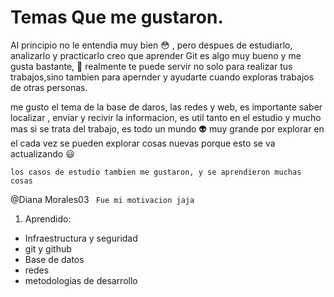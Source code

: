 # Temas Que me gustaron.

Al principio no le entendia muy bien :flushed: , pero despues de estudiarlo, analizarlo y practicarlo creo que aprender Git es algo muy bueno y me gusta bastante, :clap: realmente te puede servir no solo para realizar tus trabajos,sino tambien para apernder y ayudarte cuando exploras trabajos de otras personas.

me gusto el tema de la base de daros, las redes y web, es importante saber localizar , enviar y recivir la informacion, es util tanto en el estudio y mucho mas si se trata del trabajo, es todo un mundo :alien: muy grande por explorar en el cada vez se pueden explorar cosas nuevas porque esto se va actualizando :smiley:

`los casos de estudio tambien me gustaron, y se aprendieron muchas cosas`

@Diana Morales03 ` Fue mi motivacion jaja`


1. Aprendido:
  - Infraestructura y seguridad
  - git y github
  - Base de datos
  - redes
  - metodologias de desarrollo
